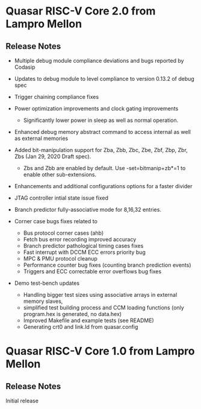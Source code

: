 # Quasar RISC-V Core 2.0 from Lampro Mellon

## Release Notes

* Multiple debug module compliance deviations and bugs reported by Codasip
* Updates to debug module to level compliance to version 0.13.2 of debug spec
* Trigger chaining compliance fixes
* Power optimization improvements and clock gating improvements
    * Significantly lower power in sleep as well as normal operation.
* Enhanced debug memory abstract command to access internal as well as external memories
* Added bit-manipulation support for Zba, Zbb, Zbc, Zbe, Zbf, Zbp, Zbr, Zbs (Jan 29, 2020 Draft spec).
    * Zbs and Zbb are enabled by default. Use -set=bitmanip+zb*=1 to enable other sub-extensions.
* Enhancements and additional configurations options for a faster divider
* JTAG controller intial state issue fixed
* Branch predictor fully-associative mode for 8,16,32 entries.
* Corner case bugs fixes related to 
    * Bus protocol corner cases (ahb)
    * Fetch bus error recording improved accuracy
    * Branch predictor pathological timing cases fixes
    * Fast interrupt with DCCM ECC errors priority bug
    * MPC & PMU protocol cleanup
    * Performance counter bug fixes (counting branch prediction events)
    * Triggers and ECC correctable error overflows bug fixes

* Demo test-bench updates
    * Handling bigger test sizes using associative arrays in external memory slaves, 
    * simplified test building process and CCM loading functions (only program.hex is generated, no data.hex)
    * Improved Makefile and example tests (see README)
    * Generating crt0 and link.ld from quasar.config

# Quasar RISC-V Core 1.0 from Lampro Mellon

## Release Notes

Initial release
